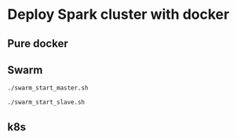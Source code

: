 # Deploy Spark cluster with docker

## Pure docker

## Swarm

```bash
./swarm_start_master.sh

./swarm_start_slave.sh
```

## k8s
